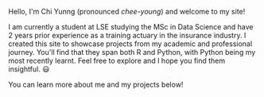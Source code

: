 Hello, I'm Chi Yunng (pronounced *chee-young*) and welcome to my site! 

I am currently a student at LSE studying the MSc in Data Science and have 2 years prior experience as a training actuary in the insurance industry. I created this site to showcase projects from my academic and professional journey. You'll find that they span both R and Python, with Python being my most recently learnt. Feel free to explore and I hope you find them insightful. :smiley:

You can learn more about me and my projects below!
